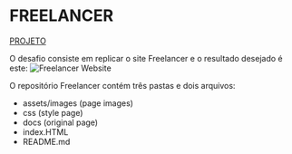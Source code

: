 # FREELANCER

[PROJETO](https://scsin.github.io/freelancer/)


O desafio consiste em replicar o site Freelancer e o resultado desejado é este:
![Freelancer Website](docs/fullpage.png)


O repositório Freelancer contém três pastas e dois arquivos:
  - assets/images (page images)
  - css (style page)
  - docs (original page)
  - index.HTML
  - README.md
